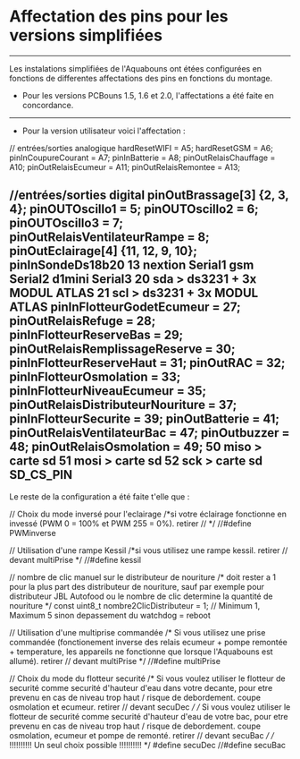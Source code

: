 # Affectation des pins pour les versions simplifiées
----------------

Les instalations simplifiées de l'Aquabouns ont étées configurées en fonctions de differentes affectations des pins en fonctions du montage.

- Pour les versions PCBouns 1.5, 1.6 et 2.0, l'affectations a été faite en concordance.
----------------
- Pour la version utilisateur voici l'affectation : 

// entrées/sorties analogique
hardResetWIFI = A5; 
hardResetGSM = A6;
pinInCoupureCourant = A7;
pinInBatterie = A8;
pinOutRelaisChauffage = A10;
pinOutRelaisEcumeur = A11;
pinOutRelaisRemontee = A13;

//entrées/sorties digital
pinOutBrassage[3] {2, 3, 4};
pinOUTOscillo1 = 5;
pinOUTOscillo2 = 6;
pinOUTOscillo3 = 7;
pinOutRelaisVentilateurRampe = 8;
pinOutEclairage[4] {11, 12, 9, 10};
pinInSondeDs18b20 13
nextion Serial1
gsm Serial2
d1mini Serial3
20 sda > ds3231 + 3x MODUL ATLAS
21 scl > ds3231 + 3x MODUL ATLAS
pinInFlotteurGodetEcumeur = 27;
pinOutRelaisRefuge = 28;
pinInFlotteurReserveBas = 29;
pinOutRelaisRemplissageReserve = 30;
pinInFlotteurReserveHaut = 31;
pinOutRAC = 32;
pinInFlotteurOsmolation = 33;
pinInFlotteurNiveauEcumeur = 35;
pinOutRelaisDistributeurNouriture = 37;
pinInFlotteurSecurite = 39;
pinOutBatterie = 41;
pinOutRelaisVentilateurBac = 47;
pinOutbuzzer = 48;
pinOutRelaisOsmolation = 49;
50 miso > carte sd
51 mosi > carte sd
52 sck > carte sd
SD_CS_PIN
----------------













































Le reste de la configuration a été faite t'elle que :

// Choix du mode inversé pour l'eclairage
/*si votre éclairage fonctionne en invessé (PWM 0 = 100% et PWM 255 = 0%). retirer //           */
//#define PWMinverse

// Utilisation d'une rampe Kessil
/*si vous utilisez une rampe kessil. retirer // devant multiPrise         */
//#define kessil

// nombre de clic manuel sur le distributeur de nouriture
/* doit rester a 1 pour la plus part des distributeur de nouriture, sauf par exemple pour distributeur JBL Autofood ou le nombre de clic determine la quantité de nouriture */
const uint8_t nombre2ClicDistributeur = 1; // Minimum 1, Maximum 5 sinon depassement du watchdog = reboot

// Utilisation d'une multiprise commandée
/* Si vous utilisez une prise commandée (fonctionement inverse des relais ecumeur + pompe remontée + temperature, les appareils ne fonctionne que lorsque l'Aquabouns est allumé). retirer // devant multiPrise         */
//#define multiPrise

// Choix du mode du flotteur securité
/* Si vous voulez utiliser le flotteur de securité comme securité d'hauteur d'eau dans votre decante, pour etre prevenu en cas de niveau trop haut / risque de debordement. coupe osmolation et ecumeur. retirer // devant secuDec        */
/* Si vous voulez utiliser le flotteur de securité comme securité d'hauteur d'eau de votre bac, pour etre prevenu en cas de niveau trop haut / risque de debordement. coupe osmolation, ecumeur et pompe de remonté. retirer // devant secuBac        */
/* !!!!!!!!!! Un seul choix possible !!!!!!!!!! */
#define secuDec
//#define secuBac



